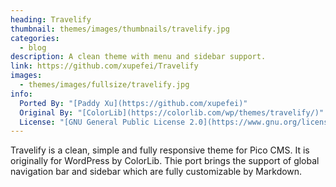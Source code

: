 ```yaml
---
heading: Travelify
thumbnail: themes/images/thumbnails/travelify.jpg
categories:
  - blog
description: A clean theme with menu and sidebar support.
link: https://github.com/xupefei/Travelify
images:
  - themes/images/fullsize/travelify.jpg
info:
  Ported By: "[Paddy Xu](https://github.com/xupefei)"
  Original By: "[ColorLib](https://colorlib.com/wp/themes/travelify/)"
  License: "[GNU General Public License 2.0](https://www.gnu.org/licenses/old-licenses/gpl-2.0.en.html)"
---
```


Travelify is a clean, simple and fully responsive theme for Pico CMS. It is originally for WordPress by ColorLib. Thie port brings the support of global navigation bar and sidebar which are fully customizable by Markdown.
